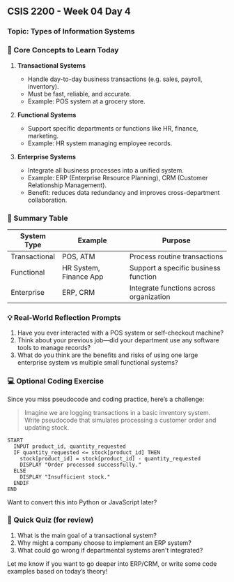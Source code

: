 ## CSIS 2200 - Week 04 Day 4

### Topic: Types of Information Systems

### 🧠 Core Concepts to Learn Today

1. **Transactional Systems**

   - Handle day-to-day business transactions (e.g. sales, payroll, inventory).
   - Must be fast, reliable, and accurate.
   - Example: POS system at a grocery store.

2. **Functional Systems**

   - Support specific departments or functions like HR, finance, marketing.
   - Example: HR system managing employee records.

3. **Enterprise Systems**

   - Integrate all business processes into a unified system.
   - Example: ERP (Enterprise Resource Planning), CRM (Customer Relationship Management).
   - Benefit: reduces data redundancy and improves cross-department collaboration.

### 📘 Summary Table

| System Type   | Example                | Purpose                                 |
| ------------- | ---------------------- | --------------------------------------- |
| Transactional | POS, ATM               | Process routine transactions            |
| Functional    | HR System, Finance App | Support a specific business function    |
| Enterprise    | ERP, CRM               | Integrate functions across organization |

### 💡 Real-World Reflection Prompts

1. Have you ever interacted with a POS system or self-checkout machine?
2. Think about your previous job—did your department use any software tools to manage records?
3. What do you think are the benefits and risks of using one large enterprise system vs multiple small functional systems?

### 💻 Optional Coding Exercise

Since you miss pseudocode and coding practice, here’s a challenge:

> Imagine we are logging transactions in a basic inventory system. Write pseudocode that simulates processing a customer order and updating stock.

```plaintext
START
  INPUT product_id, quantity_requested
  IF quantity_requested <= stock[product_id] THEN
    stock[product_id] = stock[product_id] - quantity_requested
    DISPLAY "Order processed successfully."
  ELSE
    DISPLAY "Insufficient stock."
  ENDIF
END
```

Want to convert this into Python or JavaScript later?

### 🎯 Quick Quiz (for review)

1. What is the main goal of a transactional system?
2. Why might a company choose to implement an ERP system?
3. What could go wrong if departmental systems aren't integrated?

Let me know if you want to go deeper into ERP/CRM, or write some code examples based on today’s theory!
